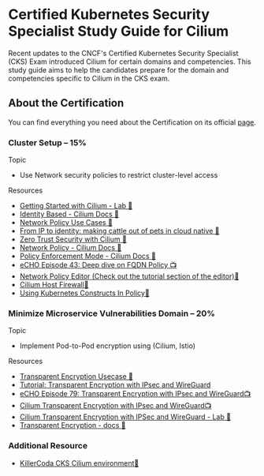 # Certified Kubernetes Security Specialist Study Guide for Cilium 

Recent updates to the CNCF's  Certified Kubernetes Security Specialist (CKS) Exam introduced Cilium for certain domains and competencies. This study guide aims to help the candidates prepare for the domain and competencies specific to Cilium in the CKS exam. 

## About the Certification

You can find everything you need about the Certification on its official [page](https://training.linuxfoundation.org/certification/certified-kubernetes-security-specialist/).

### Cluster Setup – 15%

Topic

- Use Network security policies to restrict cluster-level access

Resources

- [Getting Started with Cilium - Lab 🥼](https://isovalent.com/labs/cilium-getting-started/?journey=security)
- [Identity Based - Cilium Docs 📖](https://docs.cilium.io/en/stable/security/network/identity/)
- [Network Policy Use Cases 📖](https://cilium.io/use-cases/network-policy/)
- [From IP to identity: making cattle out of pets in cloud native 📖](https://www.cncf.io/blog/2023/07/24/from-ip-to-identity-making-cattle-out-of-pets-in-cloud-native/)
- [Zero Trust Security with Cilium 📖](https://isovalent.com/blog/post/zero-trust-security-with-cilium/)
- [Network Policy - Cilium Docs 📖](https://www.google.com/url?q=https://docs.cilium.io/en/latest/security/policy/&sa=D&source=docs&ust=1752587154689176&usg=AOvVaw3jXm8N7S5nAp45QDng9Olg)
- [Policy Enforcement Mode - Cilium Docs 📖](https://docs.cilium.io/en/latest/security/policy/intro/)
- [eCHO Episode 43: Deep dive on FQDN Policy 📺](https://www.youtube.com/watch?v=iJ98HRZi8hM)
- [Network Policy Editor (Check out the tutorial section of the editor)🥼](https://editor.networkpolicy.io/)
- [Cilium Host Firewall🥼](https://isovalent.com/labs/cilium-host-firewall/?journey=security)
- [Using Kubernetes Constructs In Policy📖](https://docs.cilium.io/en/latest/security/policy/kubernetes/)

### Minimize Microservice Vulnerabilities Domain – 20%

Topic

- Implement Pod-to-Pod encryption using (Cilium, Istio)

Resources

- [Transparent Encryption Usecase 📖](https://cilium.io/use-cases/transparent-encryption/)
- [Tutorial: Transparent Encryption with IPsec and WireGuard](https://isovalent.com/blog/post/tutorial-transparent-encryption-with-ipsec-and-wireguard/)
- [eCHO Episode 79: Transparent Encryption with IPsec and WireGuard📺](https://www.youtube.com/watch?v=vj7M-t9MK6s)
- [Cilium Transparent Encryption with IPsec and WireGuard📺](https://www.youtube.com/watch?v=RAmJXsMeACU)
- [Cilium Transparent Encryption with IPSec and WireGuard - Lab 🥼](https://isovalent.com/labs/cilium-transparent-encryption-with-ipsec-and-wireguard/?journey=security)
- [Transparent Encryption -  docs 📖](https://docs.cilium.io/en/stable/security/network/encryption/#gsg-encryption)

### Additional Resource

- [KillerCoda CKS  Cilium environment🥼](https://killercoda.com/killer-shell-cks/scenario/playground-cilium)
